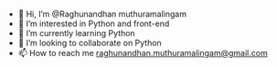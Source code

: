 - 👋 Hi, I’m @Raghunandhan muthuramalingam
- 👀 I’m interested in Python and front-end
- 🌱 I’m currently learning Python
- 💞️ I’m looking to collaborate on Python
- 📫 How to reach me raghunandhan.muthuramalingam@gmail.com

<!---
Raghunandhanmuthuramalingam-tech/Raghunandhanmuthuramalingam-tech is a ✨ special ✨ repository because its `README.md` (this file) appears on your GitHub profile.
You can click the Preview link to take a look at your changes.
--->
